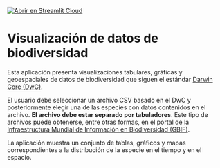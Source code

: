 [![Abrir en Streamlit Cloud](https://static.streamlit.io/badges/streamlit_badge_black_white.svg)](https://mfvargas-ejemplo.streamlit.app/)

# Visualización de datos de biodiversidad
Esta aplicación presenta visualizaciones tabulares, gráficas y geoespaciales de datos de biodiversidad que siguen el estándar [Darwin Core (DwC)](https://dwc.tdwg.org/terms/).

El usuario debe seleccionar un archivo CSV basado en el DwC y posteriormente elegir una de las especies con datos contenidos en el archivo. **El archivo debe estar separado por tabuladores**. Este tipo de archivos puede obtenerse, entre otras formas, en el portal de la [Infraestructura Mundial de Información en Biodiversidad (GBIF)](https://www.gbif.org/).

La aplicación muestra un conjunto de tablas, gráficos y mapas correspondientes a la distribución de la especie en el tiempo y en el espacio.